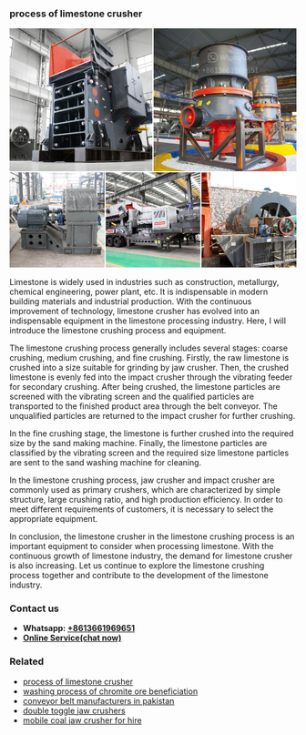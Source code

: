 <h3>process of limestone crusher</h3><img src='1704856913.jpg' alt=''><p>Limestone is widely used in industries such as construction, metallurgy, chemical engineering, power plant, etc. It is indispensable in modern building materials and industrial production. With the continuous improvement of technology, limestone crusher has evolved into an indispensable equipment in the limestone processing industry. Here, I will introduce the limestone crushing process and equipment.</p><p>The limestone crushing process generally includes several stages: coarse crushing, medium crushing, and fine crushing. Firstly, the raw limestone is crushed into a size suitable for grinding by jaw crusher. Then, the crushed limestone is evenly fed into the impact crusher through the vibrating feeder for secondary crushing. After being crushed, the limestone particles are screened with the vibrating screen and the qualified particles are transported to the finished product area through the belt conveyor. The unqualified particles are returned to the impact crusher for further crushing.</p><p>In the fine crushing stage, the limestone is further crushed into the required size by the sand making machine. Finally, the limestone particles are classified by the vibrating screen and the required size limestone particles are sent to the sand washing machine for cleaning.</p><p>In the limestone crushing process, jaw crusher and impact crusher are commonly used as primary crushers, which are characterized by simple structure, large crushing ratio, and high production efficiency. In order to meet different requirements of customers, it is necessary to select the appropriate equipment.</p><p>In conclusion, the limestone crusher in the limestone crushing process is an important equipment to consider when processing limestone. With the continuous growth of limestone industry, the demand for limestone crusher is also increasing. Let us continue to explore the limestone crushing process together and contribute to the development of the limestone industry.</p><h3>Contact us</h3><ul><li><strong>Whatsapp:&nbsp;<a href="https://wa.me/8613661969651">+8613661969651</a></strong></li><li><a href="https://swt.shibang-china.com/?git&amp;zhl&amp;process of limestone crusher"><strong>Online Service(chat now)</strong></a></li></ul><h3>Related</h3><ul><li><a href='process of limestone crusher.md'>process of limestone crusher</a></li><li><a href='washing process of chromite ore beneficiation.md'>washing process of chromite ore beneficiation</a></li><li><a href='conveyor belt manufacturers in pakistan.md'>conveyor belt manufacturers in pakistan</a></li><li><a href='double toggle jaw crushers.md'>double toggle jaw crushers</a></li><li><a href='mobile coal jaw crusher for hire.md'>mobile coal jaw crusher for hire</a></li></ul>